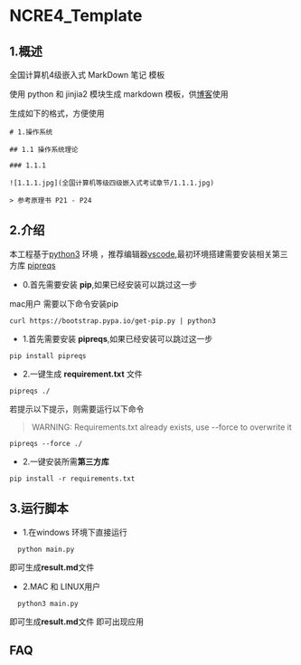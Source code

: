 # NCRE4_Template

## 1.概述
全国计算机4级嵌入式 MarkDown 笔记 模板

使用 python 和 jinjia2 模块生成 markdown 模板，供[博客](http://gaojiankuan.top/)使用

生成如下的格式，方便使用

```
# 1.操作系统

## 1.1 操作系统理论

### 1.1.1

![1.1.1.jpg](全国计算机等级四级嵌入式考试章节/1.1.1.jpg)
  
> 参考原理书 P21 - P24 
```

## 2.介绍
本工程基于[python3](https://www.python.org/) 环境 ，推荐编辑器[vscode](https://code.visualstudio.com/),最初环境搭建需要安装相关第三方库 [pipreqs](https://pypi.org/project/pipreqs/0.4.6/)

- 0.首先需要安装 **pip**,如果已经安装可以跳过这一步

mac用户 需要以下命令安装pip

```
curl https://bootstrap.pypa.io/get-pip.py | python3
```

- 1.首先需要安装 **pipreqs**,如果已经安装可以跳过这一步

```
pip install pipreqs
```

- 2.一键生成 **requirement.txt** 文件

```
pipreqs ./
```

若提示以下提示，则需要运行以下命令

> WARNING: Requirements.txt already exists, use --force to overwrite it

```
pipreqs --force ./
```

- 2.一键安装所需**第三方库**
```
pip install -r requirements.txt
```

## 3.运行脚本

- 1.在windows 环境下直接运行 
  
```
  python main.py 
```
即可生成**result.md**文件

- 2.MAC 和 LINUX用户
  
```
  python3 main.py 
```
即可生成**result.md**文件
即可出现应用

## FAQ



